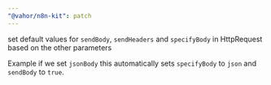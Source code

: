 ```yaml
---
"@vahor/n8n-kit": patch
---
```


set default values for `sendBody`, `sendHeaders` and `specifyBody` in HttpRequest based on the other parameters

Example if we set `jsonBody` this automatically sets `specifyBody` to `json` and `sendBody` to `true`.
